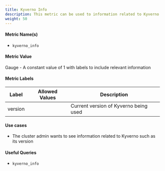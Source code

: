 ```yaml
---
title: Kyverno Info
description: This metric can be used to information related to Kyverno such as its version.
weight: 50
---
```


#### Metric Name(s)

* `kyverno_info`

#### Metric Value

Gauge - A constant value of 1 with labels to include relevant information

#### Metric Labels

| Label                    | Allowed Values | Description                                                                                                               |
|--------------------------|----------------|---------------------------------------------------------------------------------------------------------------------------|
| version                  |                | Current version of Kyverno being used                                                                                      |

#### Use cases

* The cluster admin wants to see information related to Kyverno such as its version

#### Useful Queries

* `kyverno_info`
